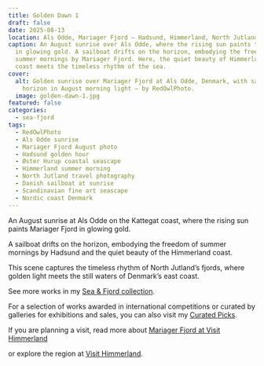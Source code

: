 ```yaml
---
title: Golden Dawn 1
draft: false
date: 2025-08-13
location: Als Odde, Mariager Fjord – Hadsund, Himmerland, North Jutland, Denmark
caption: An August sunrise over Als Odde, where the rising sun paints the fjord
  in glowing gold. A sailboat drifts on the horizon, embodying the freedom of
  summer mornings by Mariager Fjord. Here, the quiet beauty of Himmerland’s
  coast meets the timeless rhythm of the sea.
cover:
  alt: Golden sunrise over Mariager Fjord at Als Odde, Denmark, with sailboat on
    horizon in August morning light – by RedOwlPhoto.
  image: golden-dawn-1.jpg
featured: false
categories:
  - sea-fjord
tags:
  - RedOwlPhoto
  - Als Odde sunrise
  - Mariager Fjord August photo
  - Hadsund golden hour
  - Øster Hurup coastal seascape
  - Himmerland summer morning
  - North Jutland travel photography
  - Danish sailboat at sunrise
  - Scandinavian fine art seascape
  - Nordic coast Denmark
---
```

An August sunrise at Als Odde on the Kattegat coast, where the rising sun paints Mariager Fjord in glowing gold.

A sailboat drifts on the horizon, embodying the freedom of summer mornings by Hadsund and the quiet beauty of the Himmerland coast.

This scene captures the timeless rhythm of North Jutland’s fjords, where golden light meets the still waters of Denmark’s east coast.

See more works in my [Sea & Fjord collection](https://redowlphoto.dk/categories/sea-fjord/?utm_source=chatgpt.com).

For a selection of works awarded in international competitions or curated by galleries for exhibitions and sales, you can also visit my [Curated Picks](https://redowlphoto.dk/categories/curated-picks/?utm_source=chatgpt.com).

If you are planning a visit, read more about [Mariager Fjord at Visit Himmerland](https://www.visithimmerland.dk/himmerland/planlaeg-din-tur/mariager-fjord-gdk1098491?utm_source=chatgpt.com)

or explore the region at [Visit Himmerland](https://www.visithimmerland.dk?utm_source=chatgpt.com).

<!--more-->  
